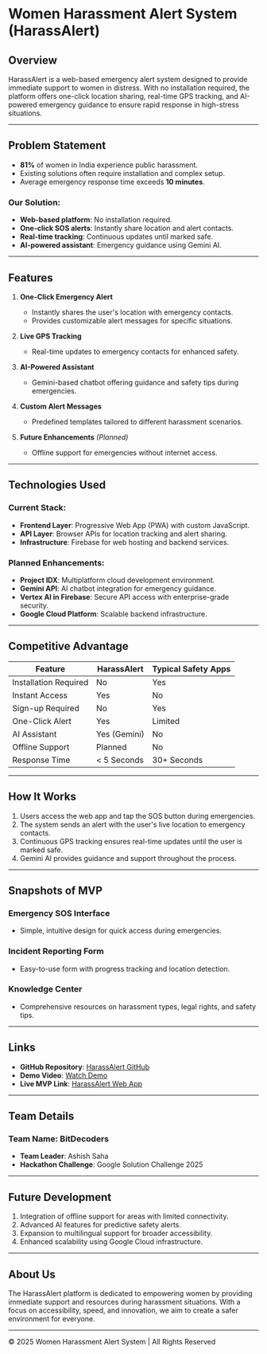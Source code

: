 # Women Harassment Alert System (HarassAlert)

## Overview

HarassAlert is a web-based emergency alert system designed to provide immediate support to women in distress. With no installation required, the platform offers one-click location sharing, real-time GPS tracking, and AI-powered emergency guidance to ensure rapid response in high-stress situations.

---

## Problem Statement

- **81%** of women in India experience public harassment.
- Existing solutions often require installation and complex setup.
- Average emergency response time exceeds **10 minutes**.

### Our Solution:
- **Web-based platform**: No installation required.
- **One-click SOS alerts**: Instantly share location and alert contacts.
- **Real-time tracking**: Continuous updates until marked safe.
- **AI-powered assistant**: Emergency guidance using Gemini AI.

---

## Features

1. **One-Click Emergency Alert**  
   - Instantly shares the user's location with emergency contacts.
   - Provides customizable alert messages for specific situations.

2. **Live GPS Tracking**  
   - Real-time updates to emergency contacts for enhanced safety.

3. **AI-Powered Assistant**  
   - Gemini-based chatbot offering guidance and safety tips during emergencies.

4. **Custom Alert Messages**  
   - Predefined templates tailored to different harassment scenarios.

5. **Future Enhancements** *(Planned)*  
   - Offline support for emergencies without internet access.

---

## Technologies Used

### Current Stack:
- **Frontend Layer**: Progressive Web App (PWA) with custom JavaScript.
- **API Layer**: Browser APIs for location tracking and alert sharing.
- **Infrastructure**: Firebase for web hosting and backend services.

### Planned Enhancements:
- **Project IDX**: Multiplatform cloud development environment.
- **Gemini API**: AI chatbot integration for emergency guidance.
- **Vertex AI in Firebase**: Secure API access with enterprise-grade security.
- **Google Cloud Platform**: Scalable backend infrastructure.

---

## Competitive Advantage

| Feature                  | HarassAlert        | Typical Safety Apps |
|--------------------------|--------------------|---------------------|
| Installation Required    | No                | Yes                 |
| Instant Access           | Yes               | No                  |
| Sign-up Required         | No                | Yes                 |
| One-Click Alert          | Yes               | Limited             |
| AI Assistant             | Yes (Gemini)      | No                  |
| Offline Support          | Planned           | No                  |
| Response Time            | < 5 Seconds       | 30+ Seconds         |

---

## How It Works

1. Users access the web app and tap the SOS button during emergencies.
2. The system sends an alert with the user's live location to emergency contacts.
3. Continuous GPS tracking ensures real-time updates until the user is marked safe.
4. Gemini AI provides guidance and support throughout the process.

---

## Snapshots of MVP

### Emergency SOS Interface
- Simple, intuitive design for quick access during emergencies.

### Incident Reporting Form
- Easy-to-use form with progress tracking and location detection.

### Knowledge Center
- Comprehensive resources on harassment types, legal rights, and safety tips.

---

## Links

- **GitHub Repository**: [HarassAlert GitHub](https://github.com/BISTGAMINGWORLD/harrasalert)
- **Demo Video**: [Watch Demo](#)
- **Live MVP Link**: [HarassAlert Web App](https://harass-alert.web.app/)

---

## Team Details

### Team Name: BitDecoders
- **Team Leader**: Ashish Saha
- **Hackathon Challenge**: Google Solution Challenge 2025

---

## Future Development

1. Integration of offline support for areas with limited connectivity.
2. Advanced AI features for predictive safety alerts.
3. Expansion to multilingual support for broader accessibility.
4. Enhanced scalability using Google Cloud infrastructure.

---

## About Us

The HarassAlert platform is dedicated to empowering women by providing immediate support and resources during harassment situations. With a focus on accessibility, speed, and innovation, we aim to create a safer environment for everyone.

---

© 2025 Women Harassment Alert System | All Rights Reserved
